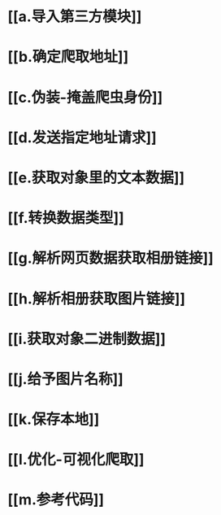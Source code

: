 # [[a.导入第三方模块]]
# [[b.确定爬取地址]]
# [[c.伪装-掩盖爬虫身份]]
# [[d.发送指定地址请求]]
# [[e.获取对象里的文本数据]]
# [[f.转换数据类型]]
# [[g.解析网页数据获取相册链接]]
# [[h.解析相册获取图片链接]]
# [[i.获取对象二进制数据]]
# [[j.给予图片名称]]
# [[k.保存本地]]
# [[l.优化-可视化爬取]]
# [[m.参考代码]]